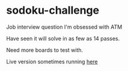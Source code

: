 # sodoku-challenge
Job interview question I'm obsessed with ATM

Have seen it will solve in as few as 14 passes.

Need more boards to test with.

Live version sometimes running [here](http://707foley.com:3000/)
